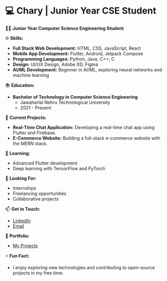 # 💻 Chary | Junior Year CSE Student

👨‍🎓 **Junior Year Computer Science Engineering Student**

🌐 **Skills:**
- **Full Stack Web Development:** HTML, CSS, JavaScript, React
- **Mobile App Development:** Flutter, Android, Jetpack Compose 
- **Programming Languages:** Python, Java, C++, C
- **Design:** UI/UX Design, Adobe XD, Figma
- **AI/ML Development:** Beginner in AI/ML, exploring neural networks and machine learning

📚 **Education:**
- **Bachelor of Technology in Computer Science Engineering**
  - Jawaharlal Nehru Technological University
  - 2021 - Present

🔭 **Current Projects:**
- **Real-Time Chat Application:** Developing a real-time chat app using Flutter and Firebase.
- **E-Commerce Website:** Building a full-stack e-commerce website with the MERN stack.

🌱 **Learning:**
- Advanced Flutter development
- Deep learning with TensorFlow and PyTorch

💼 **Looking For:**
- Internships
- Freelancing opportunities
- Collaborative projects

📫 **Get in Touch:**
- [LinkedIn](https://www.linkedin.com/in/veera93/)
- [Email](pardhuchary09@gmail.com)

🎨 **Portfolio:**
- [My Projects]()

⚡ **Fun Fact:**
- I enjoy exploring new technologies and contributing to open-source projects in my free time.
